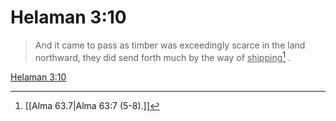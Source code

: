 # Helaman 3:10

> And it came to pass as timber was exceedingly scarce in the land northward, they did send forth much by the way of <u>shipping</u>[^a] .

[Helaman 3:10](https://www.churchofjesuschrist.org/study/scriptures/bofm/hel/3?lang=eng&id=p10#p10)


[^a]: [[Alma 63.7|Alma 63:7 (5-8).]]
